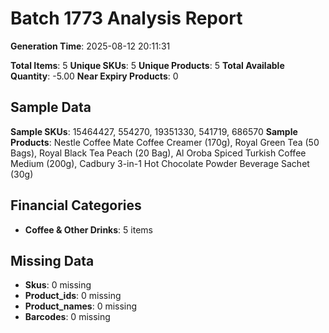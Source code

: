 # Batch 1773 Analysis Report

**Generation Time**: 2025-08-12 20:11:31

**Total Items**: 5
**Unique SKUs**: 5
**Unique Products**: 5
**Total Available Quantity**: -5.00
**Near Expiry Products**: 0

## Sample Data
**Sample SKUs**: 15464427, 554270, 19351330, 541719, 686570
**Sample Products**: Nestle Coffee Mate Coffee Creamer (170g), Royal Green Tea (50 Bags), Royal Black Tea Peach (20 Bag), Al Oroba Spiced Turkish Coffee Medium (200g), Cadbury 3-in-1 Hot Chocolate Powder Beverage Sachet (30g)

## Financial Categories
- **Coffee & Other Drinks**: 5 items

## Missing Data
- **Skus**: 0 missing
- **Product_ids**: 0 missing
- **Product_names**: 0 missing
- **Barcodes**: 0 missing
